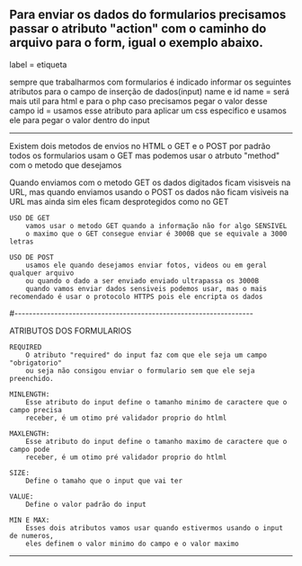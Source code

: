 Para enviar os dados do formularios precisamos passar 
o atributo "action" com o caminho do arquivo para 
o form, igual o exemplo abaixo.
-----------------------------------
label = etiqueta

sempre que trabalharmos com formularios é indicado informar 
os seguintes atributos para o campo de inserção de dados(input)
name e id 
name = será mais util para html e para o php caso precisamos pegar 
o valor desse campo
id = usamos esse atributo para aplicar um css especifico e usamos ele para pegar o valor dentro do input 

----------------------------------------------
Existem dois metodos de envios no HTML
o GET e o POST
por padrão todos os formularios usam o GET
mas podemos usar o atrbuto "method" com o metodo que desejamos

Quando enviamos com o metodo GET os dados digitados ficam visisveis na URL, mas
quando enviamos usando o POST os dados não ficam visiveis na URL mas ainda sim eles ficam 
desprotegidos como no GET

    USO DE GET
        vamos usar o metodo GET quando a informação não for algo SENSIVEL
        o maximo que o GET consegue enviar é 3000B que se equivale a 3000 letras 

    USO DE POST
        usamos ele quando desejamos enviar fotos, videos ou em geral qualquer arquivo
        ou quando o dado a ser enviado enviado ultrapassa os 3000B
        quando vamos enviar dados sensiveis podemos usar, mas o mais recomendado é usar o protocolo HTTPS pois ele encripta os dados

#------------------------------------------------------------------

ATRIBUTOS DOS FORMULARIOS

  
    REQUIRED
        O atributo "required" do input faz com que ele seja um campo "obrigatorio"
        ou seja não consigou enviar o formulario sem que ele seja preenchido.
    
    MINLENGTH:
        Esse atributo do input define o tamanho minimo de caractere que o campo precisa
        receber, é um otimo pré validador proprio do htlml

    MAXLENGTH:
        Esse atributo do input define o tamanho maximo de caractere que o campo pode 
        receber, é um otimo pré validador proprio do htlml
    
    SIZE:
        Define o tamaho que o input que vai ter
    
    VALUE:
        Define o valor padrão do input

    MIN E MAX:
        Esses dois atributos vamos usar quando estivermos usando o input de numeros,
        eles definem o valor minimo do campo e o valor maximo
     
-------------------------------------------------------------------